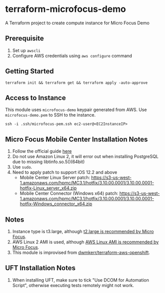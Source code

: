 # terraform-microfocus-demo
A Terraform project to create compute instance for Micro Focus Demo

## Prerequisite
1. Set up `awscli`
2. Configure AWS credentials using `aws configure` command

## Getting Started
```
terraform init && terraform get && terraform apply -auto-approve
```

## Access to Instance
This module uses `microfocus-demo` keypair generated from AWS. Use `microfocus-demo.pem` to SSH to the instance.
```
ssh -i .ssh/microfocus-pem.ssh ec2-user@<EC2InstanceIP>
```

## Micro Focus Mobile Center Installation Notes
1. Follow the official guide [here](https://admhelp.microfocus.com/mobilecenter/en/3.1/Content/off-prem%20AWS%20installation.htm#mt-item-1)
2. Do not use Amazon Linux 2, it will error out when installing PostgreSQL due to missing libtinfo.so.5()(64bit)
3. Use `sudo`.
4. Need to apply patch to support iOS 12.2 and above
    - Mobile Center Linux Server patch: https://s3-us-west-1.amazonaws.com/hpmc/MC3.1/hotfix/3.10.00.0001/3.10.00.0001-hotfix-Linux_server_x64.zip
    - Mobile Center Connector (Windows x64) patch: https://s3-us-west-1.amazonaws.com/hpmc/MC3.1/hotfix/3.10.00.0001/3.10.00.0001-hotfix-Windows_connector_x64.zip

## Notes
1. Instance type is t3.large, although [t2.large is recommended by Micro Focus](https://admhelp.microfocus.com/mobilecenter/en/3.1/Content/off-prem%20AWS%20installation.htm).
2. AWS Linux 2 AMI is used, although [AWS Linux AMI is recommended by Micro Focus](https://admhelp.microfocus.com/mobilecenter/en/3.1/Content/off-prem%20AWS%20installation.htm).
3. This module is improvised from [dwmkerr/terraform-aws-openshift](https://github.com/dwmkerr/terraform-aws-openshift/tree/release/okd-3.11).

## UFT Installation Notes
1. When installing UFT, make sure to tick "Use DCOM for Automation Script", otherwise executing tests remotely might not work.